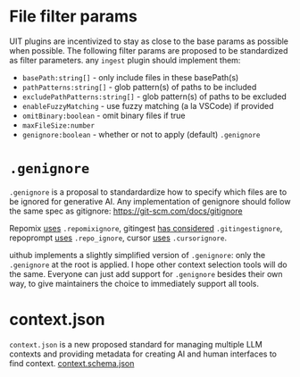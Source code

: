 # File filter params

UIT plugins are incentivized to stay as close to the base params as possible when possible. The following filter params are proposed to be standardized as filter parameters. any `ingest` plugin should implement them:

- `basePath:string[]` - only include files in these basePath(s)
- `pathPatterns:string[]` - glob pattern(s) of paths to be included
- `excludePathPatterns:string[]` - glob pattern(s) of paths to be excluded
- `enableFuzzyMatching` - use fuzzy matching (a la VSCode) if provided
- `omitBinary:boolean` - omit binary files if true
- `maxFileSize:number`
- `genignore:boolean` - whether or not to apply (default) `.genignore`

# `.genignore`

`.genignore` is a proposal to standardardize how to specify which files are to be ignored for generative AI. Any implementation of genignore should follow the same spec as gitignore: https://git-scm.com/docs/gitignore

Repomix [uses](https://github.com/yamadashy/repomix/blob/main/src/core/file/fileSearch.ts) `.repomixignore`, gitingest [has considered](https://github.com/cyclotruc/gitingest/issues/147) `.gitingestignore`, repoprompt [uses](https://repoprompt.com/docs#s=file-selection&ss=filtering-files) `.repo_ignore`, cursor [uses](https://docs.cursor.com/context/ignore-files) `.cursorignore`.

uithub implements a slightly simplified version of `.genignore`: only the `.genignore` at the root is applied. I hope other context selection tools will do the same. Everyone can just add support for `.genignore` besides their own way, to give maintainers the choice to immediately support all tools.

# context.json

`context.json` is a new proposed standard for managing multiple LLM contexts and providing metadata for creating AI and human interfaces to find context. [context.schema.json](https://github.com/janwilmake/uit/blob/main/uithub/static/context.schema.json)
